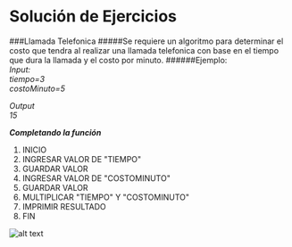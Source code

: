 Solución de Ejercicios
======================
###Llamada Telefonica
#####Se requiere un algoritmo para determinar el costo que tendra al realizar una llamada telefonica con base en el tiempo que dura la llamada y el costo por minuto.
######Ejemplo:  
_Input:_    
_tiempo=3_    
_costoMinuto=5_

_Output_    
_15_

___Completando la función___

1. INICIO
2. INGRESAR VALOR DE "TIEMPO"
3. GUARDAR VALOR
4. INGRESAR VALOR DE "COSTOMINUTO"
5. GUARDAR VALOR
6. MULTIPLICAR "TIEMPO" Y "COSTOMINUTO"
7. IMPRIMIR RESULTADO
8. FIN

![alt text](http://i63.tinypic.com/ir3omf.jpg )
